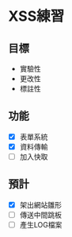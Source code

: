 # XSS練習
## 目標
- 實驗性
- 更改性
- 標註性
## 功能
- [x] 表單系統
- [x] 資料傳輸
- [ ] 加入快取
## 預計
- [x] 架出網站雛形
- [ ] 傳送中間跳板
- [ ] 產生LOG檔案
